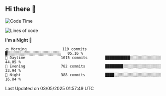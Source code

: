 ## Hi there 👋

<!--
**Wangmerlyn/Wangmerlyn** is a ✨ _special_ ✨ repository because its `README.md` (this file) appears on your GitHub profile.

Here are some ideas to get you started:

- 🔭 I’m currently working on ...
- 🌱 I’m currently learning ...
- 👯 I’m looking to collaborate on ...
- 🤔 I’m looking for help with ...
- 💬 Ask me about ...
- 📫 How to reach me: ...
- 😄 Pronouns: ...
- ⚡ Fun fact: ...
-->
<!--START_SECTION:waka-->
![Code Time](http://img.shields.io/badge/Code%20Time-244%20hrs%201%20min-blue)

![Lines of code](https://img.shields.io/badge/From%20Hello%20World%20I%27ve%20Written-10.8%20million%20lines%20of%20code-blue)

**I'm a Night 🦉** 

```text
🌞 Morning                119 commits         █░░░░░░░░░░░░░░░░░░░░░░░░   05.16 % 
🌆 Daytime                1015 commits        ███████████░░░░░░░░░░░░░░   44.05 % 
🌃 Evening                782 commits         ████████░░░░░░░░░░░░░░░░░   33.94 % 
🌙 Night                  388 commits         ████░░░░░░░░░░░░░░░░░░░░░   16.84 % 
```



 Last Updated on 03/05/2025 01:57:49 UTC
<!--END_SECTION:waka-->
